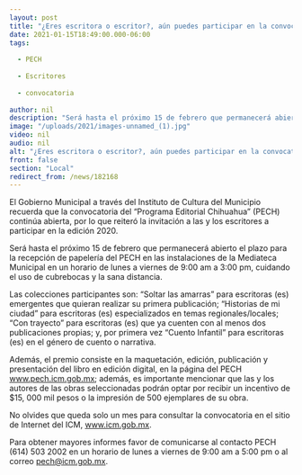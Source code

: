 ```yaml
---
layout: post
title: "¿Eres escritora o escritor?, aún puedes participar en la convocatoria PECH"
date: 2021-01-15T18:49:00.000-06:00
tags:
  
  - PECH
  
  - Escritores
  
  - convocatoria
  
author: nil
description: "Será hasta el próximo 15 de febrero que permanecerá abierto el plazo para la recepción de papelería"
image: "/uploads/2021/images-unnamed_(1).jpg"
video: nil
audio: nil
alt: "¿Eres escritora o escritor?, aún puedes participar en la convocatoria PECH"
front: false
section: "Local"
redirect_from: /news/182168
---
```


El Gobierno Municipal a través del Instituto de Cultura del Municipio recuerda que la convocatoria del “Programa Editorial Chihuahua” (PECH) continúa abierta, por lo que reiteró la invitación a las y los escritores a participar en la edición 2020.

Será hasta el próximo 15 de febrero que permanecerá abierto el plazo para la recepción de papelería del PECH en las instalaciones de la Mediateca Municipal en un horario de lunes a viernes de 9:00 am a 3:00 pm, cuidando el uso de cubrebocas y la sana distancia.

Las colecciones participantes son: “Soltar las amarras” para escritoras (es) emergentes que quieran realizar su primera publicación; “Historias de mi ciudad” para escritoras (es) especializados en temas regionales/locales; “Con trayecto” para escritoras (es) que ya cuenten con al menos dos publicaciones propias; y, por primera vez “Cuento Infantil” para escritoras (es) en el género de cuento o narrativa.

Además, el premio consiste en la maquetación, edición, publicación y presentación del libro en edición digital, en la página del PECH www.pech.icm.gob.mx; además, es importante mencionar que las y los autores de las obras seleccionadas podrán optar por recibir un incentivo de $15, 000 mil pesos o la impresión de 500 ejemplares de su obra.

No olvides que queda solo un mes para consultar la convocatoria en el sitio de Internet del ICM, www.icm.gob.mx.

Para obtener mayores informes favor de comunicarse al contacto PECH (614) 503 2002 en un horario de lunes a viernes de 9:00 am a 5:00 pm o al correo pech@icm.gob.mx.